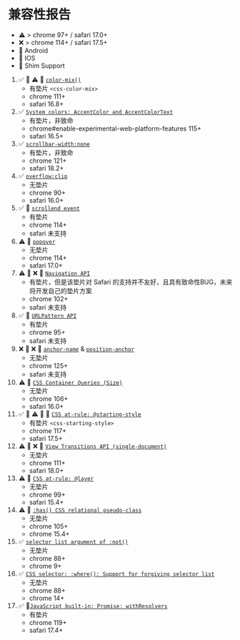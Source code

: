 # 兼容性报告

- ⚠️ > chrome 97+ / safari 17.0+
- ❌ > chrome 114+ / safari 17.5+
- 🤖 Android
- 🍎 IOS
- 🧩 Shim Support

1. ✅ 🧩 ⚠️ 🤖 [`color-mix()`](https://caniuse.com/mdn-css_types_color_color-mix)
   - 有垫片 `<css-color-mix>`
   - chrome 111+
   - safari 16.8+
1. ✅ [`System colors: AccentColor and AccentColorText`](https://caniuse.com/mdn-css_types_color_system-color_accentcolor_accentcolortext)
   - 有垫片，非致命
   - chrome#enable-experimental-web-platform-features 115+
   - safari 16.5+
1. ✅ [`scrollbar-width:none`](https://caniuse.com/mdn-css_properties_scrollbar-width)
   - 有垫片，非致命
   - chrome 121+
   - safari 18.2+
1. ✅ [`overflow:clip`](https://caniuse.com/css-overflow)
   - 无垫片
   - chrome 90+
   - safari 16.0+
1. ✅ 🧩 [`scrollend event`](https://caniuse.com/mdn-api_element_scrollend_event)
   - 有垫片
   - chrome 114+
   - safari 未支持
1. ⚠️ 🤖 [`popover`](https://caniuse.com/mdn-api_htmlelement_popover)
   - 无垫片
   - chrome 114+
   - safari 17.0+
1. ⚠️ 🤖 ❌ 🍎 [`Navigation API`](https://caniuse.com/mdn-api_navigation)
   - 有垫片，但是该垫片对 Safari 的支持并不友好，且具有致命性BUG，未来将开发自己的垫片方案
   - chrome 102+
   - safari 未支持
1. ✅ 🧩 [`URLPattern API`](https://caniuse.com/mdn-api_urlpattern)
   - 有垫片
   - chrome 95+
   - safari 未支持
1. ❌ 🤖 ❌ 🍎 [`anchor-name`](https://caniuse.com/mdn-css_properties_anchor-name) & [`position-anchor`](https://caniuse.com/mdn-css_properties_position-anchor)
   - 无垫片
   - chrome 125+
   - safari 未支持
1. ⚠️ 🤖 [`CSS Container Queries (Size)`](https://caniuse.com/css-container-queries)
   - 无垫片
   - chrome 106+
   - safari 16.0+
1. ✅ 🧩 ⚠️ 🤖 🍎 [`CSS at-rule: @starting-style`](https://caniuse.com/mdn-css_at-rules_starting-style)
   - 有垫片 `<css-starting-style>`
   - chrome 117+
   - safari 17.5+
1. ⚠️ 🍎 ❌ 🍎 [`View Transitions API (single-document)`](https://caniuse.com/view-transitions)
   - 无垫片
   - chrome 111+
   - safari 18.0+
1. ⚠️ 🤖 [`CSS at-rule: @layer`](https://caniuse.com/mdn-css_at-rules_layer)
   - 无垫片
   - chrome 99+
   - safari 15.4+
1. ⚠️ 🤖 [`:has() CSS relational pseudo-class`](https://caniuse.com/css-has)
   - 无垫片
   - chrome 105+
   - chrome 15.4+
1. ✅ [`selector list argument of :not()`](https://caniuse.com/css-not-sel-list)
   - 无垫片
   - chrome 88+
   - chrome 9+
1. ✅ [`CSS selector: :where(): Support for forgiving selector list`](https://caniuse.com/mdn-css_selectors_where_forgiving_selector_list)
   - 无垫片
   - chrome 88+
   - chrome 14+
1. ✅ 🧩[`JavaScript built-in: Promise: withResolvers`](https://caniuse.com/mdn-javascript_builtins_promise_withresolvers)
   - 有垫片
   - chrome 119+
   - safari 17.4+
